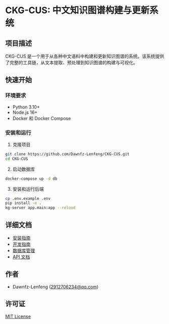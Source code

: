 # CKG-CUS: 中文知识图谱构建与更新系统

## 项目描述
CKG-CUS 是一个用于从各种中文语料中构建和更新知识图谱的系统。该系统提供了完整的工具链，从文本提取、预处理到知识图谱的构建与可视化。

## 快速开始

### 环境要求
- Python 3.10+
- Node.js 16+
- Docker 和 Docker Compose

### 安装和运行
1. 克隆项目
```bash
git clone https://github.com/Dawnfz-Lenfeng/CKG-CUS.git
cd CKG-CUS
```

2. 启动数据库
```bash
docker-compose up -d db
```

3. 安装和运行后端
```bash
cp .env.example .env
pip install -e .
kg-server app.main:app --reload
```

## 详细文档
- [安装指南](docs/installation.md)
- [开发指南](docs/development.md)
- [数据库管理](docs/database.md)
- [API 文档](docs/api/v1/README.md)

## 作者
- Dawnfz-Lenfeng (2912706234@qq.com)

## 许可证
[MIT License](LICENSE)
